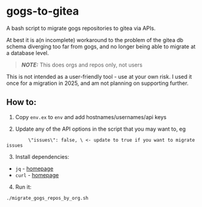# gogs-to-gitea
A bash script to migrate gogs repositories to gitea via APIs. 

At best it is a(n incomplete) workaround to the problem of the gitea db schema diverging too far from gogs, and no longer being able to migrate at a database level.

> **_NOTE:_**  This does orgs and repos only, not users

This is not intended as a user-friendly tool - use at your own risk. I used it once for a migration in 2025, and am not planning on supporting further.

## How to:

1. Copy `env.ex` to `env` and add hostnames/usernames/api keys

2. Update any of the API options in the script that you may want to, eg 
```
        \"issues\": false, \ <- update to true if you want to migrate issues
```

3. Install dependencies:
 - `jq` - [homepage](https://github.com/jqlang/jq)
 - `curl` - [homepage](https://curl.se/)

4. Run it:
```
./migrate_gogs_repos_by_org.sh
```
